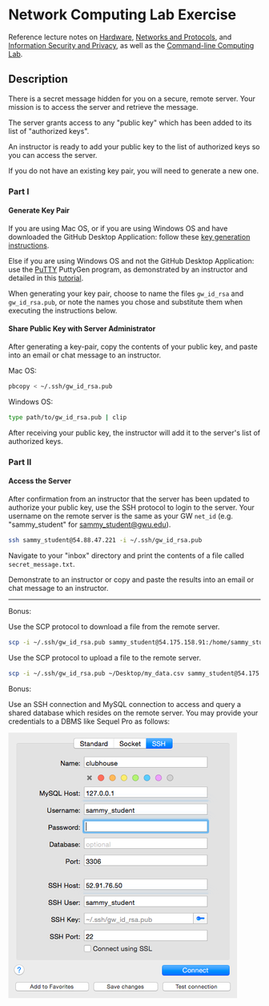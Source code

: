 # Network Computing Lab Exercise

Reference lecture notes on
 [Hardware](/notes/information-system-components/hardware.md),
 [Networks and Protocols](/notes/information-system-components/networks-and-protocols.md),
 and [Information Security and Privacy](/notes/information-security-and-privacy.md), as well as the [Command-line Computing Lab](/assignments/lab/command-line-computing.md).

## Description

There is a secret message hidden for you on a secure, remote server. Your mission is to access the server and retrieve the message.

The server grants access to any "public key"
 which has been added to its list of "authorized keys".

An instructor is ready to add your public key to the list of authorized keys so you can access the server.

If you do not have an existing key pair, you will need to generate a new one.

### Part I

#### Generate Key Pair

If you are using Mac OS,
 or if you are using Windows OS and have downloaded the GitHub Desktop Application:
  follow these [key generation instructions](https://help.github.com/articles/generating-ssh-keys/).

Else if you are using Windows OS and not the GitHub Desktop Application:
  use the [PuTTY](http://www.chiark.greenend.org.uk/~sgtatham/putty/download.html) PuttyGen program, as demonstrated by an instructor and detailed in this [tutorial](https://docs.joyent.com/public-cloud/getting-started/ssh-keys/generating-an-ssh-key-manually/manually-generating-your-ssh-key-in-windows).

When generating your key pair,
 choose to name the files `gw_id_rsa` and `gw_id_rsa.pub`,
 or note the names you chose and substitute them when executing the instructions below.

#### Share Public Key with Server Administrator

After generating a key-pair, copy the contents of your public key, and paste into an email or chat message to an instructor.

Mac OS:

```` sh
pbcopy < ~/.ssh/gw_id_rsa.pub
````

Windows OS:

```` sh
type path/to/gw_id_rsa.pub | clip
````

After receiving your public key, the instructor will add it to the server's list of authorized keys.





















### Part II

#### Access the Server

After confirmation from an instructor that the server has been updated to authorize your public key,
 use the SSH protocol to login to the server.
 Your username on the remote server is the same as your GW `net_id` (e.g. "sammy_student" for sammy_student@gwu.edu).

```` sh
ssh sammy_student@54.88.47.221 -i ~/.ssh/gw_id_rsa.pub
````

Navigate to your "inbox" directory and print the contents of a file called `secret_message.txt`.

Demonstrate to an instructor or copy and paste the results into an email or chat message to an instructor.









<hr>

Bonus:

Use the SCP protocol to download a file from the remote server.

```` sh
scp -i ~/.ssh/gw_id_rsa.pub sammy_student@54.175.158.91:/home/sammy_student/inbox/secret_message.txt ~/Desktop/
````

Use the SCP protocol to upload a file to the remote server.

```` sh
scp -i ~/.ssh/gw_id_rsa.pub ~/Desktop/my_data.csv sammy_student@54.175.158.91:/home/sammy_student/outbox/
````

Bonus:

Use an SSH connection and MySQL connection to access and query a shared database which resides on the remote server. You may provide your credentials to a DBMS like Sequel Pro as follows:

![use the same ssh credentials as before clicking on a button that looks like a key to select your public key file; for a mysql connection use the same username as ssh but leave the password blank](/resources/images/sequel-pro-ssh-mysql-connection-credentials.png)

